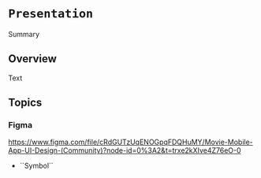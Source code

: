 # ``Presentation``

Summary

## Overview

<!--@START_MENU_TOKEN@-->Text<!--@END_MENU_TOKEN@-->

## Topics

### Figma
https://www.figma.com/file/cRdGUTzUqENOGpqFDQHuMY/Movie-Mobile-App-UI-Design-(Community)?node-id=0%3A2&t=trxe2kXIve4Z76eO-0

- <!--@START_MENU_TOKEN@-->``Symbol``<!--@END_MENU_TOKEN@-->
